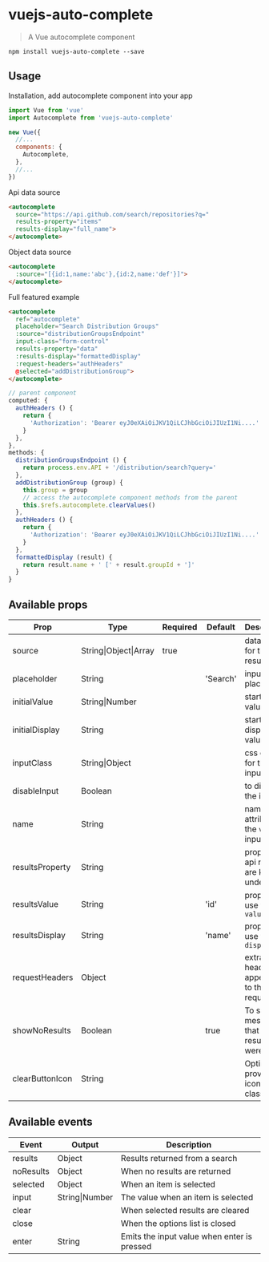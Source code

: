 # vuejs-auto-complete

> A Vue autocomplete component

`npm install vuejs-auto-complete --save`

## Usage

Installation, add autocomplete component into your app

```javascript
import Vue from 'vue'
import Autocomplete from 'vuejs-auto-complete'

new Vue({
  //...
  components: {
    Autocomplete,
  },
  //...
})
```

Api data source
``` html
<autocomplete
  source="https://api.github.com/search/repositories?q="
  results-property="items"
  results-display="full_name">
</autocomplete>
```

Object data source
``` html
<autocomplete
  :source="[{id:1,name:'abc'},{id:2,name:'def'}]">
</autocomplete>
```

Full featured example
``` html
<autocomplete
  ref="autocomplete"
  placeholder="Search Distribution Groups"
  :source="distributionGroupsEndpoint"
  input-class="form-control"
  results-property="data"
  :results-display="formattedDisplay"
  :request-headers="authHeaders"
  @selected="addDistributionGroup">
</autocomplete>
```
``` javascript
// parent component
computed: {
  authHeaders () {
    return {
      'Authorization': 'Bearer eyJ0eXAiOiJKV1QiLCJhbGciOiJIUzI1Ni....'
    }
  },
},
methods: {
  distributionGroupsEndpoint () {
    return process.env.API + '/distribution/search?query='
  },
  addDistributionGroup (group) {
    this.group = group
    // access the autocomplete component methods from the parent
    this.$refs.autocomplete.clearValues()
  },
  authHeaders () {
    return {
      'Authorization': 'Bearer eyJ0eXAiOiJKV1QiLCJhbGciOiJIUzI1Ni....'
    }
  },
  formattedDisplay (result) {
    return result.name + ' [' + result.groupId + ']'
  }
}
```
## Available props

| Prop                  | Type                 | Required | Default   | Description|
|-----------------------|----------------------|----------|-----------|------------|
| source                | String\|Object\|Array| true     |           | data source for the results|
| placeholder           | String               |          | 'Search'  | input placeholder|
| initialValue          | String\|Number       |          |           | starting value|
| initialDisplay        | String               |          |           | starting display value|
| inputClass            | String\|Object       |          |           | css class for the input div|
| disableInput          | Boolean              |          |           | to disable the input|
| name                  | String               |          |           | name attribute for the `value` input|
| resultsProperty       | String               |          |           | property api results are keyed under|
| resultsValue          | String               |          | 'id'      | property to use for the `value`|
| resultsDisplay        | String               |          | 'name'    | property to use for the `display`|
| requestHeaders        | Object               |          |           | extra headers appended to the request|
| showNoResults         | Boolean              |          | true      | To show a message that no results were found|
| clearButtonIcon       | String               |          |           | Optionally provide an icon css class|

## Available events

| Event    | Output         | Description |
|----------|----------------|-------------|
| results  | Object         | Results returned from a search |
| noResults| Object         | When no results are returned |
| selected | Object         | When an item is selected |
| input    | String\|Number | The value when an item is selected |
| clear    |                | When selected results are cleared |
| close    |                | When the options list is closed |
| enter    | String         | Emits the input value when enter is pressed |

